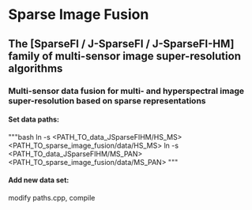 # Sparse Image Fusion

## The \[SparseFI / J-SparseFI / J-SparseFI-HM\] family of multi-sensor image super-resolution algorithms

### Multi-sensor data fusion for multi- and hyperspectral image super-resolution based on sparse representations


#### Set data paths:
"""bash
ln -s <PATH_TO_data_JSparseFIHM/HS_MS> <PATH_TO_sparse_image_fusion/data/HS_MS>
ln -s <PATH_TO_data_JSparseFIHM/MS_PAN> <PATH_TO_sparse_image_fusion/data/MS_PAN>
"""

#### Add new data set:
modify paths.cpp, compile

